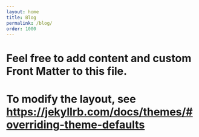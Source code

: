 ```yaml
---
layout: home
title: Blog
permalink: /blog/
order: 1000
---
```

# Feel free to add content and custom Front Matter to this file.
# To modify the layout, see https://jekyllrb.com/docs/themes/#overriding-theme-defaults

